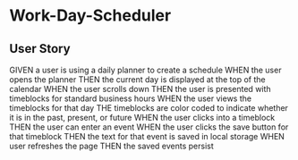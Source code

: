 # Work-Day-Scheduler

## User Story

GIVEN a user is using a daily planner to create a schedule
WHEN the user opens the planner
THEN the current day is displayed at the top of the calendar
WHEN the user scrolls down
THEN the user is presented with timeblocks for standard business hours
WHEN the user views the timeblocks for that day
THE timeblocks are color coded to indicate whether it is in the past, present, or future
WHEN the user clicks into a timeblock
THEN the user can enter an event
WHEN the user clicks the save button for that timeblock
THEN the text for that event is saved in local storage
WHEN user refreshes the page
THEN the saved events persist
